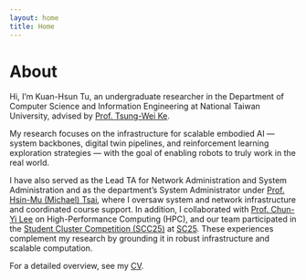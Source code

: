```yaml
---
layout: home
title: Home
---
```


# About
Hi, I’m Kuan-Hsun Tu, an undergraduate researcher in the Department of Computer Science and Information Engineering at National Taiwan University, advised by [Prof. Tsung-Wei Ke](https://twke18.github.io).

My research focuses on the infrastructure for scalable embodied AI — system backbones, digital twin pipelines, and reinforcement learning exploration strategies — with the goal of enabling robots to truly work in the real world.

I have also served as the Lead TA for Network Administration and System Administration and as the department’s System Administrator under [Prof. Hsin-Mu (Michael) Tsai](https://www.csie.ntu.edu.tw/~hsinmu/site/), where I oversaw system and network infrastructure and coordinated course support. In addition, I collaborated with [Prof. Chun-Yi Lee](http://elsalab.ai/about) on High-Performance Computing (HPC), and our team participated in the [Student Cluster Competition (SCC25)](https://sc25.supercomputing.org/students/student-cluster-competition/) at [SC25](https://sc25.supercomputing.org). These experiences complement my research by grounding it in robust infrastructure and scalable computation.

For a detailed overview, see my [CV](assets/files/cv_single_page.pdf).

<!-- I also share occasional thoughts and updates here — feel free to [browse my posts](posts). -->
